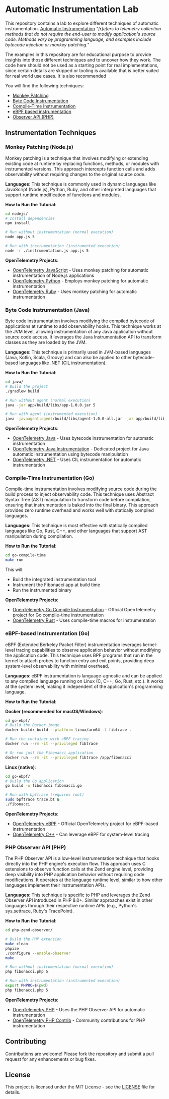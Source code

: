 # Automatic Instrumentation Lab

This repository contains a lab to explore different techniques of automatic instrumentation. [Automatic Instrumentation](https://opentelemetry.io/docs/concepts/glossary/#automatic-instrumentation) _"[r]efers to telemetry collection methods that do not require the end-user to modify application's source code. Methods vary by programming language, and examples include bytecode injection or monkey patching."_

The examples in this repository are for educational purpose to provide insights into those different techniques and to uncover how they work. The code here should not be used as a starting point for real implementations, since certain details are skipped or tooling is available that is better suited for real world use cases. It is also recommended

You will find the following techniques:

- [Monkey Patching](#monkey-patching-nodejs)
- [Byte Code Instrumentation](#byte-code-instrumentation-java)
- [Compile-Time Instrumentation](#compile-time-instrumentation-go)
- [eBPF based instrumentation](#ebpf-based-instrumentation-go)
- [Observer API (PHP)](#php-observer-api-php)

## Instrumentation Techniques

### Monkey Patching (Node.js)

Monkey patching is a technique that involves modifying or extending existing code at runtime by replacing functions, methods, or modules with instrumented versions. This approach intercepts function calls and adds observability without requiring changes to the original source code.

**Languages**: This technique is commonly used in dynamic languages like JavaScript (Node.js), Python, Ruby, and other interpreted languages that support runtime modification of functions and modules.

**How to Run the Tutorial**:

```bash
cd nodejs/
# Install dependencies
npm install

# Run without instrumentation (normal execution)
node app.js 5

# Run with instrumentation (instrumented execution)
node -r ./instrumentation.js app.js 5
```

**OpenTelemetry Projects**:

- [OpenTelemetry JavaScript](https://github.com/open-telemetry/opentelemetry-js) - Uses monkey patching for automatic instrumentation of Node.js applications
- [OpenTelemetry Python](https://github.com/open-telemetry/opentelemetry-python) - Employs monkey patching for automatic instrumentation
- [OpenTelemetry Ruby](https://github.com/open-telemetry/opentelemetry-ruby) - Uses monkey patching for automatic instrumentation

### Byte Code Instrumentation (Java)

Byte code instrumentation involves modifying the compiled bytecode of applications at runtime to add observability hooks. This technique works at the JVM level, allowing instrumentation of any Java application without source code access. It leverages the Java Instrumentation API to transform classes as they are loaded by the JVM.

**Languages**: This technique is primarily used in JVM-based languages (Java, Kotlin, Scala, Groovy) and can also be applied to other bytecode-based languages like .NET (CIL instrumentation).

**How to Run the Tutorial**:

```bash
cd java/
# Build the project
./gradlew build

# Run without agent (normal execution)
java -jar app/build/libs/app-1.0.0.jar 5

# Run with agent (instrumented execution)
java -javaagent:agent/build/libs/agent-1.0.0-all.jar -jar app/build/libs/app-1.0.0.jar 5
```

**OpenTelemetry Projects**:

- [OpenTelemetry Java](https://github.com/open-telemetry/opentelemetry-java) - Uses bytecode instrumentation for automatic instrumentation
- [OpenTelemetry Java Instrumentation](https://github.com/open-telemetry/opentelemetry-java-instrumentation) - Dedicated project for Java automatic instrumentation using bytecode manipulation
- [OpenTelemetry .NET](https://github.com/open-telemetry/opentelemetry-dotnet) - Uses CIL instrumentation for automatic instrumentation

### Compile-Time Instrumentation (Go)

Compile-time instrumentation involves modifying source code during the build process to inject observability code. This technique uses Abstract Syntax Tree (AST) manipulation to transform code before compilation, ensuring that instrumentation is baked into the final binary. This approach provides zero runtime overhead and works well with statically compiled languages.

**Languages**: This technique is most effective with statically compiled languages like Go, Rust, C++, and other languages that support AST manipulation during compilation.

**How to Run the Tutorial**:

```bash
cd go-compile-time
make run
```

This will:

- Build the integrated instrumentation tool
- Instrument the Fibonacci app at build time
- Run the instrumented binary

**OpenTelemetry Projects**:

- [OpenTelemetry Go Compile Instrumentation](https://github.com/open-telemetry/opentelemetry-go-compile-instrumentation) - Official OpenTelemetry project for Go compile-time instrumentation
- [OpenTelemetry Rust](https://github.com/open-telemetry/opentelemetry-rust) - Uses compile-time macros for instrumentation

### eBPF-based Instrumentation (Go)

eBPF (Extended Berkeley Packet Filter) instrumentation leverages kernel-level tracing capabilities to observe application behavior without modifying the application code. This technique uses BPF programs that run in the kernel to attach probes to function entry and exit points, providing deep system-level observability with minimal overhead.

**Languages**: eBPF instrumentation is language-agnostic and can be applied to any compiled language running on Linux (C, C++, Go, Rust, etc.). It works at the system level, making it independent of the application's programming language.

**How to Run the Tutorial**:

**Docker (recommended for macOS/Windows)**:

```bash
cd go-ebpf/
# Build the Docker image
docker buildx build --platform linux/arm64 -t fibtrace .

# Run the container with eBPF tracing
docker run --rm -it --privileged fibtrace

# Or run just the Fibonacci application
docker run --rm -it --privileged fibtrace /app/fibonacci
```

**Linux (native)**:

```bash
cd go-ebpf/
# Build the Go application
go build -o fibonacci fibonacci.go

# Run with bpftrace (requires root)
sudo bpftrace trace.bt &
./fibonacci
```

**OpenTelemetry Projects**:

- [OpenTelemetry eBPF](https://github.com/open-telemetry/opentelemetry-ebpf) - Official OpenTelemetry project for eBPF-based instrumentation
- [OpenTelemetry C++](https://github.com/open-telemetry/opentelemetry-cpp) - Can leverage eBPF for system-level tracing

### PHP Observer API (PHP)

The PHP Observer API is a low-level instrumentation technique that hooks directly into the PHP engine's execution flow. This approach uses C extensions to observe function calls at the Zend engine level, providing deep visibility into PHP application behavior without requiring code modifications. It operates at the language runtime level, similar to how other languages implement their instrumentation APIs.

**Languages**: This technique is specific to PHP and leverages the Zend Observer API introduced in PHP 8.0+. Similar approaches exist in other languages through their respective runtime APIs (e.g., Python's sys.settrace, Ruby's TracePoint).

**How to Run the Tutorial**:

```bash
cd php-zend-observer/

# Build the PHP extension
make clean
phpize
./configure --enable-observer
make

# Run without instrumentation (normal execution)
php fibonacci.php 5

# Run with instrumentation (instrumented execution)
export PHPRC=$(pwd)
php fibonacci.php 5
```

**OpenTelemetry Projects**:

- [OpenTelemetry PHP](https://github.com/open-telemetry/opentelemetry-php) - Uses the PHP Observer API for automatic instrumentation
- [OpenTelemetry PHP Contrib](https://github.com/open-telemetry/opentelemetry-php-contrib) - Community contributions for PHP instrumentation

## Contributing

Contributions are welcome! Please fork the repository and submit a pull request for any enhancements or bug fixes.

## License

This project is licensed under the MIT License - see the [LICENSE](LICENSE) file for details.
